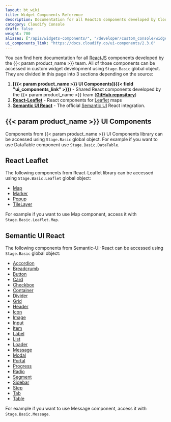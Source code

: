 ```yaml
---
layout: bt_wiki
title: Widget Components Reference
description: Documentation for all ReactJS components developed by Cloudify team.
category: Cloudify Console
draft: false
weight: 700
aliases: ["/apis/widgets-components/", "/developer/custom_console/widgets-components/"]
ui_components_link: "https://docs.cloudify.co/ui-components/2.3.0"
---
```


You can find here documentation for all [ReactJS](https://reactjs.org/) components developed by the  {{< param product_name >}} team.
All of those components can be accessed in custom widget development using `Stage.Basic` global object. They are divided in this page into 3 sections depending on the source:

1. **[{{< param product_name >}} UI Components]({{< field "ui_components_link" >}})**  - Shared React components developed by the {{< param product_name >}} team (**[GitHub repository](https://github.com/cloudify-cosmo/cloudify-ui-components)**)
1. **[React-Leaflet](https://react-leaflet.js.org)** - React components for [Leaflet](https://leafletjs.com/) maps
1. **[Semantic UI React](https://react.semantic-ui.com)** - The official [Semantic UI](https://semantic-ui.com/) React integration.


## {{< param product_name >}} UI Components

Components from {{< param product_name >}} UI Components library can be accessed using `Stage.Basic` global object. For example if you want to use DataTable component use `Stage.Basic.DataTable`. 


## React Leaflet

The following components from React-Leaflet library can be accessed using `Stage.Basic.Leaflet` global object:

* [Map](https://react-leaflet.js.org/docs/en/components#map)
* [Marker](https://react-leaflet.js.org/docs/en/components#marker)
* [Popup](https://react-leaflet.js.org/docs/en/components#popup)
* [TileLayer](https://react-leaflet.js.org/docs/en/components#tilelayer)

For example if you want to use Map component, access it with `Stage.Basic.Leaflet.Map`.


## Semantic UI React

The following components from Semantic-UI-React can be accessed using `Stage.Basic` global object:

* [Accordion](https://react.semantic-ui.com/modules/accordion)
* [Breadcrumb](https://react.semantic-ui.com/collections/breadcrumb)
* [Button](https://react.semantic-ui.com/elements/button)
* [Card](https://react.semantic-ui.com/views/card)
* [Checkbox](https://react.semantic-ui.com/modules/checkbox)
* [Container](https://react.semantic-ui.com/elements/container)
* [Divider](https://react.semantic-ui.com/elements/divider)
* [Grid](https://react.semantic-ui.com/collections/grid)
* [Header](https://react.semantic-ui.com/elements/header)
* [Icon](https://react.semantic-ui.com/elements/icon)
* [Image](https://react.semantic-ui.com/elements/image)
* [Input](https://react.semantic-ui.com/elements/input)
* [Item](https://react.semantic-ui.com/views/item)
* [Label](https://react.semantic-ui.com/elements/label)
* [List](https://react.semantic-ui.com/elements/list)
* [Loader](https://react.semantic-ui.com/elements/loader)
* [Message](https://react.semantic-ui.com/collections/message)
* [Modal](https://react.semantic-ui.com/modules/modal)
* [Portal](https://react.semantic-ui.com/addons/portal)
* [Progress](https://react.semantic-ui.com/modules/progress)
* [Radio](https://react.semantic-ui.com/addons/radio)
* [Segment](https://react.semantic-ui.com/elements/segment)
* [Sidebar](https://react.semantic-ui.com/modules/sidebar)
* [Step](https://react.semantic-ui.com/elements/step)
* [Tab](https://react.semantic-ui.com/modules/tab)
* [Table](https://react.semantic-ui.com/collections/table)

For example if you want to use Message component, access it with `Stage.Basic.Message`.
